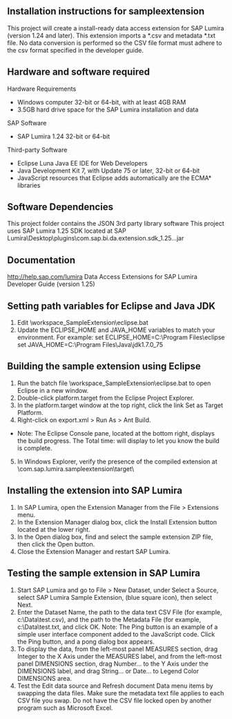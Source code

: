 Installation instructions for sampleextension
---------------------------------------------
This project will create a install-ready data access extension 
for SAP Lumira (version 1.24 and later).
This extension imports a *.csv and metadata *.txt file.
No data conversion is performed so the CSV file format must
adhere to the csv format specified in the developer guide.


Hardware and software required
------------------------------
Hardware Requirements
- Windows computer 32-bit or 64-bit, with at least 4GB RAM
- 3.5GB hard drive space for the SAP Lumira installation and data

SAP Software
- SAP Lumira 1.24 32-bit or 64-bit

Third-party Software
- Eclipse Luna Java EE IDE for Web Developers
- Java Development Kit 7, with Update 75 or later, 32-bit or 64-bit
- JavaScript resources that Eclipse adds automatically are the ECMA* libraries


Software Dependencies
---------------------
This project folder contains the JSON 3rd party library software
This project uses SAP Lumira 1.25 SDK located at 
<installation directory>SAP Lumira\Desktop\plugins\com.sap.bi.da.extension.sdk_1.25...jar


Documentation
-------------
http://help.sap.com/lumira
Data Access Extensions for SAP Lumira Developer Guide (version 1.25)


Setting path variables for Eclipse and Java JDK
-----------------------------------------------
1. Edit \workspace_SampleExtension\eclipse.bat
2. Update the ECLIPSE_HOME and JAVA_HOME variables to match your environment.
   For example:
   set ECLIPSE_HOME=C:\Program Files\eclipse
   set JAVA_HOME=C:\Program Files\Java\jdk1.7.0_75
   

Building the sample extension using Eclipse
-------------------------------------------
1. Run the batch file \workspace_SampleExtension\eclipse.bat to open Eclipse in a new window.
2. Double-click platform.target from the Eclipse Project Explorer.
3. In the platform.target window at the top right, click the link Set as Target Platform.
4. Right-click on export.xml > Run As > Ant Build.
* Note:  The Eclipse Console pane, located at the bottom right, displays the
   build progress. The Total time: will display to let you know the build is
   complete.
  
5. In Windows Explorer, verify the presence of the compiled extension at
   <Eclipse project path>\com.sap.lumira.sampleextension\target\


Installing the extension into SAP Lumira
----------------------------------------
1. In SAP Lumira, open the Extension Manager from the File > Extensions menu.
2. In the Extension Manager dialog box, click the Install Extension button
   located at the lower right.
3. In the Open dialog box, find and select the sample extension ZIP file, then
   click the Open button.
4. Close the Extension Manager and restart SAP Lumira.


Testing the sample extension in SAP Lumira
------------------------------------------
1. Start SAP Lumira and go to File > New Dataset, under Select a Source, select
   SAP Lumira Sample Extension, (blue square icon), then select Next.
2. Enter the Dataset Name, the path to the data text CSV File (for example,
   c:\Data\test.csv), and the path to the Metadata File 
   (for example, c:\Data\test.txt, and click OK.
   Note: The Ping button is an example of a simple user interface component
         added to the JavaScript code. Click the Ping button, and a pong dialog box appears.
3. To display the data, from the left-most panel MEASURES section, drag Integer
   to the X Axis under the MEASURES label, and from the left-most panel DIMENSIONS
   section, drag Number... to the Y Axis under the DIMENSIONS label, and drag
   String... or Date... to Legend Color DIMENSIONS area.
4. Test the Edit data source and Refresh document Data menu items by swapping
   the data files. Make sure the metadata text file applies to each CSV file you
   swap. Do not have the CSV file locked open by another program such as Microsoft
   Excel.



